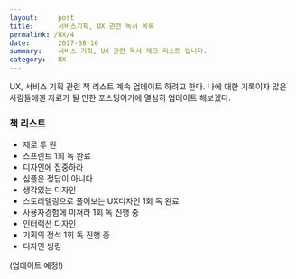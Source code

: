 ```yaml
---
layout:     post
title:      서비스기획, UX 관련 독서 목록
permalink: /UX/4
date:       2017-08-16
summary:    서비스 기획, UX 관련 독서 체크 리스트 입니다.
category: 	UX
---
```


UX, 서비스 기획 관련 책 리스트 계속 업데이트 하려고 한다.
나에 대한 기록이자 많은 사람들에겐 자료가 될 만한 포스팅이기에 열심히 업데이트 해보겠다.

### 책 리스트

* 제로 투 원
* 스프린트 1회 독 완료
* 디자인에 집중하라
* 심플은 정답이 아니다
* 생각있는 디자인
* 스토리텔링으로 풀어보는 UX디자인  1회 독 완료
* 사용자경험에 미쳐라   1회 독 진행 중
* 인터랙션 디자인
* 기획의 정석 1회 독 진행 중
* 디자인 씽킹

(업데이트 예정!)